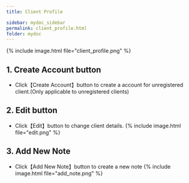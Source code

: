 ```yaml
---
title: Client Profile 

sidebar: mydoc_sidebar
permalink: client_profile.html
folder: mydoc
---
```

{% include image.html file="client_profile.png" %}

## 1. Create Account button 
* Click【Create Account】button to create a account for unregistered client.(Only applicable to unregistered clients)
## 2. Edit button 
* Click【Edit】button to change client details. {% include image.html file="edit.png" %}

## 3. Add New Note 
* Click【Add New Note】button to create a new note {% include image.html file="add_note.png" %}

